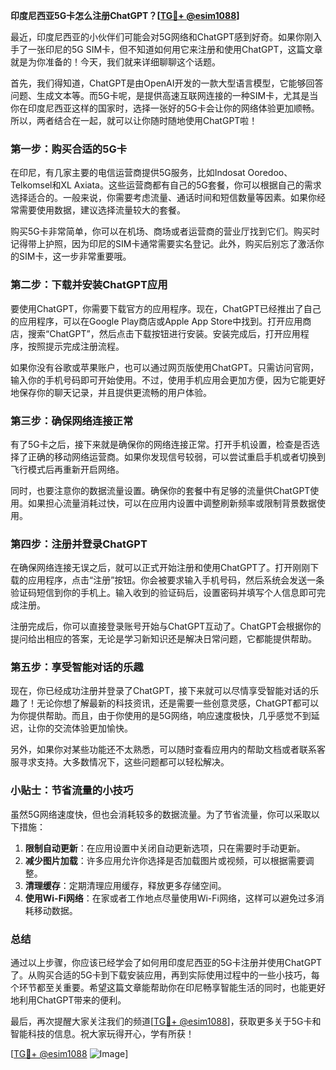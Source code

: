 **印度尼西亚5G卡怎么注册ChatGPT？[[TG💪+ @esim1088](https://t.me/s/esim1088)]**

最近，印度尼西亚的小伙伴们可能会对5G网络和ChatGPT感到好奇。如果你刚入手了一张印尼的5G SIM卡，但不知道如何用它来注册和使用ChatGPT，这篇文章就是为你准备的！今天，我们就来详细聊聊这个话题。

首先，我们得知道，ChatGPT是由OpenAI开发的一款大型语言模型，它能够回答问题、生成文本等。而5G卡呢，是提供高速互联网连接的一种SIM卡，尤其是当你在印度尼西亚这样的国家时，选择一张好的5G卡会让你的网络体验更加顺畅。所以，两者结合在一起，就可以让你随时随地使用ChatGPT啦！

### 第一步：购买合适的5G卡

在印尼，有几家主要的电信运营商提供5G服务，比如Indosat Ooredoo、Telkomsel和XL Axiata。这些运营商都有自己的5G套餐，你可以根据自己的需求选择适合的。一般来说，你需要考虑流量、通话时间和短信数量等因素。如果你经常需要使用数据，建议选择流量较大的套餐。

购买5G卡非常简单，你可以在机场、商场或者运营商的营业厅找到它们。购买时记得带上护照，因为印尼的SIM卡通常需要实名登记。此外，购买后别忘了激活你的SIM卡，这一步非常重要哦。

### 第二步：下载并安装ChatGPT应用

要使用ChatGPT，你需要下载官方的应用程序。现在，ChatGPT已经推出了自己的应用程序，可以在Google Play商店或Apple App Store中找到。打开应用商店，搜索“ChatGPT”，然后点击下载按钮进行安装。安装完成后，打开应用程序，按照提示完成注册流程。

如果你没有谷歌或苹果账户，也可以通过网页版使用ChatGPT。只需访问官网，输入你的手机号码即可开始使用。不过，使用手机应用会更加方便，因为它能更好地保存你的聊天记录，并且提供更流畅的用户体验。

### 第三步：确保网络连接正常

有了5G卡之后，接下来就是确保你的网络连接正常。打开手机设置，检查是否选择了正确的移动网络运营商。如果你发现信号较弱，可以尝试重启手机或者切换到飞行模式后再重新开启网络。

同时，也要注意你的数据流量设置。确保你的套餐中有足够的流量供ChatGPT使用。如果担心流量消耗过快，可以在应用内设置中调整刷新频率或限制背景数据使用。

### 第四步：注册并登录ChatGPT

在确保网络连接无误之后，就可以正式开始注册和使用ChatGPT了。打开刚刚下载的应用程序，点击“注册”按钮。你会被要求输入手机号码，然后系统会发送一条验证码短信到你的手机上。输入收到的验证码后，设置密码并填写个人信息即可完成注册。

注册完成后，你可以直接登录账号开始与ChatGPT互动了。ChatGPT会根据你的提问给出相应的答案，无论是学习新知识还是解决日常问题，它都能提供帮助。

### 第五步：享受智能对话的乐趣

现在，你已经成功注册并登录了ChatGPT，接下来就可以尽情享受智能对话的乐趣了！无论你想了解最新的科技资讯，还是需要一些创意灵感，ChatGPT都可以为你提供帮助。而且，由于你使用的是5G网络，响应速度极快，几乎感觉不到延迟，让你的交流体验更加愉快。

另外，如果你对某些功能还不太熟悉，可以随时查看应用内的帮助文档或者联系客服寻求支持。大多数情况下，这些问题都可以轻松解决。

### 小贴士：节省流量的小技巧

虽然5G网络速度快，但也会消耗较多的数据流量。为了节省流量，你可以采取以下措施：

1. **限制自动更新**：在应用设置中关闭自动更新选项，只在需要时手动更新。
2. **减少图片加载**：许多应用允许你选择是否加载图片或视频，可以根据需要调整。
3. **清理缓存**：定期清理应用缓存，释放更多存储空间。
4. **使用Wi-Fi网络**：在家或者工作地点尽量使用Wi-Fi网络，这样可以避免过多消耗移动数据。

### 总结

通过以上步骤，你应该已经学会了如何用印度尼西亚的5G卡注册并使用ChatGPT了。从购买合适的5G卡到下载安装应用，再到实际使用过程中的一些小技巧，每个环节都至关重要。希望这篇文章能帮助你在印尼畅享智能生活的同时，也能更好地利用ChatGPT带来的便利。

最后，再次提醒大家关注我们的频道[[TG💪+ @esim1088](https://t.me/s/esim1088)]，获取更多关于5G卡和智能科技的信息。祝大家玩得开心，学有所获！

[[TG💪+ @esim1088](https://t.me/s/esim1088) ![Image](https://i.postimg.cc/4NQfJmqS/Snipaste-2025-05-13-00-14-12.png)]